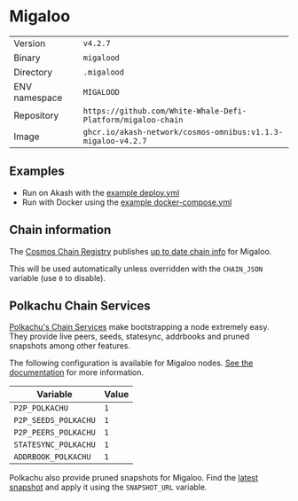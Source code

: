 # Migaloo

| | |
|---|---|
|Version|`v4.2.7`|
|Binary|`migalood`|
|Directory|`.migalood`|
|ENV namespace|`MIGALOOD`|
|Repository|`https://github.com/White-Whale-Defi-Platform/migaloo-chain`|
|Image|`ghcr.io/akash-network/cosmos-omnibus:v1.1.3-migaloo-v4.2.7`|

## Examples

- Run on Akash with the [example deploy.yml](./deploy.yml)
- Run with Docker using the [example docker-compose.yml](./docker-compose.yml)

## Chain information

The [Cosmos Chain Registry](https://github.com/cosmos/chain-registry) publishes [up to date chain info](https://raw.githubusercontent.com/cosmos/chain-registry/master/migaloo/chain.json) for Migaloo.

This will be used automatically unless overridden with the `CHAIN_JSON` variable (use `0` to disable).

## Polkachu Chain Services

[Polkachu's Chain Services](https://www.polkachu.com/) make bootstrapping a node extremely easy. They provide live peers, seeds, statesync, addrbooks and pruned snapshots among other features.

The following configuration is available for Migaloo nodes. [See the documentation](../README.md#polkachu-services) for more information.

|Variable|Value|
|---|---|
|`P2P_POLKACHU`|`1`|
|`P2P_SEEDS_POLKACHU`|`1`|
|`P2P_PEERS_POLKACHU`|`1`|
|`STATESYNC_POLKACHU`|`1`|
|`ADDRBOOK_POLKACHU`|`1`|

Polkachu also provide pruned snapshots for Migaloo. Find the [latest snapshot](https://polkachu.com/tendermint_snapshots/akash) and apply it using the `SNAPSHOT_URL` variable.
